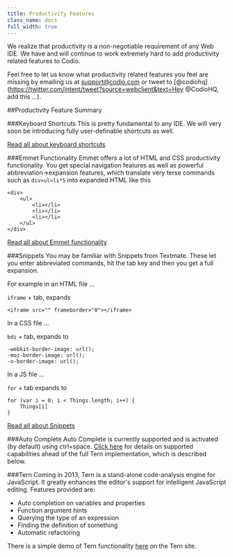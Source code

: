 ```yaml
---
title: Productivity Features
class_name: docs
full_width: true
---
```


We realize that productivity is a non-negotiable requirement of any Web IDE. We have and will continue to work extremely hard to add productivity related features to Codio. 

Feel free to let us know what productivity related features you feel are missing by emailing us at support@codio.com or tweet to [@codiohq](https://twitter.com/intent/tweet?source=webclient&text=Hey @CodioHQ, add this ...).

##Productivity Feature Summary

###Keyboard Shortcuts
This is pretty fundamental to any IDE. We will very soon be introducing fully user-definable shortcuts as well.

[Read all about keyboard shortcuts](/docs/ide/code-editor/kb-shortcuts/)

###Emmet Functionality
Emmet offers a lot of HTML and CSS productivity functionality. You get special navigation features as well as powerful abbreviation->expansion features, which translate very terse commands such as `div>ul>li*5` into expanded HTML like this

	<div>
	    <ul>
	        <li></li>
	        <li></li>
	        <li></li>
	    </ul>
	</div>

[Read all about Emmet functionality](/docs/emmet)

###Snippets
You may be familiar with Snippets from Textmate. These let you enter abbreviated commands, hit the tab key and then you get a full expansion.

For example in an HTML file ...

`iframe` + tab, expands

	<iframe src="" frameborder="0"></iframe>

In a CSS file ...

`bdi` + tab, expands to 

    -webkit-border-image: url();
    -moz-border-image: url();
    -o-border-image: url();

In a JS file ...

`for` + tab expands to 

	for (var i = 0; i < Things.length; i++) {
	    Things[i]
	}

[Read all about Snippets](/docs/emmet/snippets)

###Auto Complete
Auto Complete is currently supported and is activated (by default) using ctrl+space. [Click here](/docs/autocomplete) for details on supported capabilities ahead of the full Tern implementation, which is described below.


###Tern
Coming in 2013, Tern is a stand-alone code-analysis engine for JavaScript. It greatly enhances the editor's support for intelligent JavaScript editing. Features provided are:

- Auto completion on variables and properties
- Function argument hints
- Querying the type of an expression
- Finding the definition of something
- Automatic refactoring

There is a simple demo of Tern functionality [here](http://ternjs.net/doc/demo.html) on the Tern site.
